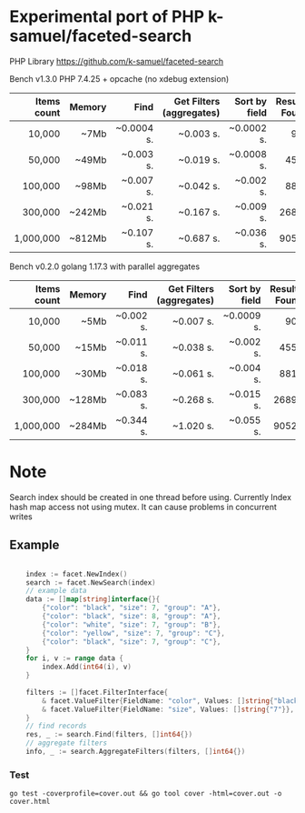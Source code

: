 # Experimental port of PHP k-samuel/faceted-search

PHP Library https://github.com/k-samuel/faceted-search


Bench v1.3.0 PHP 7.4.25 + opcache (no xdebug extension)

| Items count     | Memory   | Find             | Get Filters (aggregates) | Sort by field| Results Found    |
|----------------:|---------:|-----------------:|-------------------------:|-------------:|-----------------:|
| 10,000          | ~7Mb     | ~0.0004 s.       | ~0.003 s.                | ~0.0002 s.   | 907              |
| 50,000          | ~49Mb    | ~0.003 s.        | ~0.019 s.                | ~0.0008 s.   | 4550             |
| 100,000         | ~98Mb    | ~0.007 s.        | ~0.042 s.                | ~0.002 s.    | 8817             |
| 300,000         | ~242Mb   | ~0.021 s.        | ~0.167 s.                | ~0.009 s.    | 26891            |
| 1,000,000       | ~812Mb   | ~0.107 s.        | ~0.687 s.                | ~0.036 s.    | 90520            |

Bench v0.2.0 golang 1.17.3 with parallel aggregates

| Items count     | Memory   | Find             | Get Filters (aggregates) | Sort by field| Results Found    |
|----------------:|---------:|-----------------:|-------------------------:|-------------:|-----------------:|
| 10,000          | ~5Mb     | ~0.002 s.        | ~0.007 s.                | ~0.0009 s.   | 907              |
| 50,000          | ~15Mb    | ~0.011 s.        | ~0.038 s.                | ~0.002 s.    | 4550             |
| 100,000         | ~30Mb    | ~0.018 s.        | ~0.061 s.                | ~0.004 s.    | 8817             |
| 300,000         | ~128Mb   | ~0.083 s.        | ~0.268 s.                | ~0.015 s.    | 26891            |
| 1,000,000       | ~284Mb   | ~0.344 s.        | ~1.020 s.                | ~0.055 s.    | 90520            |

# Note

Search index should be created in one thread before using. Currently Index hash map access not using mutex. 
It can cause problems in concurrent writes

## Example
```go

	index := facet.NewIndex()
	search := facet.NewSearch(index)
	// example data
	data := []map[string]interface{}{
		{"color": "black", "size": 7, "group": "A"},
		{"color": "black", "size": 8, "group": "A"},
		{"color": "white", "size": 7, "group": "B"},
		{"color": "yellow", "size": 7, "group": "C"},
		{"color": "black", "size": 7, "group": "C"},
	}
	for i, v := range data {
		index.Add(int64(i), v)
	}
	
	filters := []facet.FilterInterface{
		& facet.ValueFilter{FieldName: "color", Values: []string{"black"}},
		& facet.ValueFilter{FieldName: "size", Values: []string{"7"}},
	}
    // find records
	res, _ := search.Find(filters, []int64{})
	// aggregate filters
	info, _ := search.AggregateFilters(filters, []int64{})
```

### Test
` go test -coverprofile=cover.out && go tool cover -html=cover.out -o cover.html `